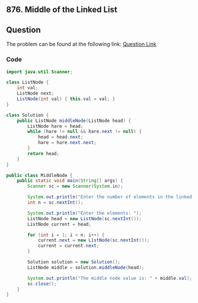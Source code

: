## 876. Middle of the Linked List
## Question
The problem can be found at the following link: [Question Link](https://leetcode.com/problems/middle-of-the-linked-list/description/)

### Code

```java
import java.util.Scanner;

class ListNode {
    int val;
    ListNode next;
    ListNode(int val) { this.val = val; }
}

class Solution {
    public ListNode middleNode(ListNode head) {
        ListNode hare = head;
        while (hare != null && hare.next != null) {
            head = head.next;
            hare = hare.next.next;
        }
        return head;
    }
}

public class MiddleNode {
    public static void main(String[] args) {
        Scanner sc = new Scanner(System.in);

        System.out.println("Enter the number of elements in the linked list: ");
        int n = sc.nextInt();

        System.out.println("Enter the elements: ");
        ListNode head = new ListNode(sc.nextInt());
        ListNode current = head;

        for (int i = 1; i < n; i++) {
            current.next = new ListNode(sc.nextInt());
            current = current.next;
        }

        Solution solution = new Solution();
        ListNode middle = solution.middleNode(head);

        System.out.println("The middle node value is: " + middle.val);
        sc.close();
    }
}

```